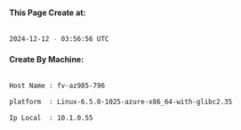 
   
#### This Page Create at:

```bash

2024-12-12 - 03:56:56 UTC

```

#### Create By Machine:

```bash

Host Name : fv-az985-796

platform  : Linux-6.5.0-1025-azure-x86_64-with-glibc2.35

Ip Local  : 10.1.0.55

```

